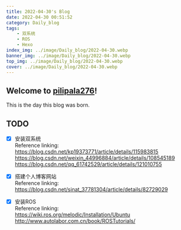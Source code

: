 ```yaml
---
title: 2022-04-30's Blog
date: 2022-04-30 00:51:52
category: Daily_blog
tags: 
    - 双系统
    - ROS
    - Hexo
index_img: ../image/Daily_blog/2022-04-30.webp  
banner_img: ../image/Daily_blog/2022-04-30.webp  
top_img: ../image/Daily_blog/2022-04-30.webp  
cover: ../image/Daily_blog/2022-04-30.webp  
---
```

## Welcome to [pilipala276](https://pilipala276.github.io/)! 
This is the day this blog  was born.

## TODO
- [x] 安装双系统  
Reference linking:
https://blog.csdn.net/kp19373771/article/details/115983815  
https://blog.csdn.net/weixin_44996884/article/details/108545189
https://blog.csdn.net/qq_61742529/article/details/121010755
- [x] 搭建个人博客网站   
Reference linking:
https://blog.csdn.net/sinat_37781304/article/details/82729029
- [x] 安装ROS  
Reference linking:  
https://wiki.ros.org/melodic/Installation/Ubuntu
http://www.autolabor.com.cn/book/ROSTutorials/







